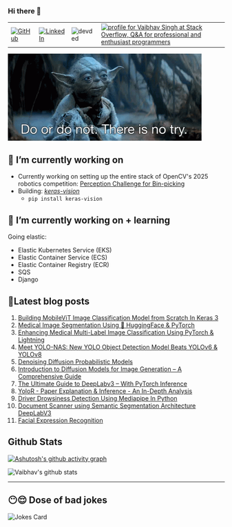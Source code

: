 ### Hi there 👋

<table>
  <tr>
      <td><a href="https://github.com/veb-101"><img src="https://img.shields.io/github/followers/veb-101.svg?label=GitHub&style=social" alt="GitHub"></a></td>
      <td><a href="https://www.linkedin.com/in/vaibhavsingh98"><img src="https://img.shields.io/badge/LinkedIn--_.svg?style=social&logo=linkedin" alt="LinkedIn"></a></td>
<!--       <td><a href="https://twitter.com/wolfcry3_0"><img src="https://img.shields.io/twitter/follow/wolfcry3_0?label=Twitter&style=social" alt="Twitter"></a></td> -->
      <td><img src="https://komarev.com/ghpvc/?username=veb-101" alt="devded" /></td>
      <td><a href="https://stackoverflow.com/users/6805747/vaibhav-singh"><img src="https://stackoverflow.com/users/flair/6805747.png?theme=dark" width="150" height="42" alt="profile for Vaibhav Singh at Stack Overflow, Q&amp;A for professional and enthusiast programmers" title="profile for Vaibhav Singh at Stack Overflow, Q&amp;A for professional and enthusiast programmers"></a></td>
  </tr>
</table>

![Motto](./starwarsday.gif)

## 🔭 I’m currently working on

* Currently working on setting up the entire stack of OpenCV's 2025 robotics competition: <a href="https://bpc.opencv.org" target="_blank">Perception Challenge for Bin-picking</a>
* Building: *[keras-vision](https://github.com/veb-101/keras-vision)*
    * `pip install keras-vision`

## 🌱 I’m currently working on + learning

Going elastic:
* Elastic Kubernetes Service (EKS)
* Elastic Container Service (ECS)
* Elastic Container Registry (ECR)
* SQS
* Django


## 🧾Latest blog posts

1. [Building MobileViT Image Classification Model from Scratch In Keras 3](https://learnopencv.com/mobilevit-keras-3/)
2. [Medical Image Segmentation Using 🤗 HuggingFace & PyTorch](https://learnopencv.com/medical-image-segmentation/)
3. [Enhancing Medical Multi-Label Image Classification Using PyTorch & Lightning](https://learnopencv.com/medical-multi-label/)
4. [Meet YOLO-NAS: New YOLO Object Detection Model Beats YOLOv6 & YOLOv8](https://learnopencv.com/yolo-nas/)
5. [Denoising Diffusion Probabilistic Models](https://learnopencv.com/denoising-diffusion-probabilistic-models/)
6. [Introduction to Diffusion Models for Image Generation – A Comprehensive Guide](https://learnopencv.com/image-generation-using-diffusion-models/)
7. [The Ultimate Guide to DeepLabv3 – With PyTorch Inference](https://learnopencv.com/deeplabv3-ultimate-guide/)
8. [YoloR - Paper Explanation & Inference - An In-Depth Analysis](https://learnopencv.com/yolor-paper-explanation-inference-an-in-depth-analysis/)
9. [Driver Drowsiness Detection Using Mediapipe In Python](https://github.com/veb-101/Drowsiness-Detection-Using-Mediapipe-Streamlit)
10. [Document Scanner using Semantic Segmentation Architecture DeepLabV3](https://github.com/veb-101/Document-Segmentation-using-Pytorch-DeepLabV3)
11. [Facial Expression Recognition](https://veb-101.github.io/Facial-Expression-Recognition/)

## Github Stats

[![Ashutosh's github activity graph](https://github-readme-activity-graph.vercel.app/graph?username=veb-101&theme=merko)](https://github.com/veb-101/github-readme-activity-graph)

<img src="https://github-readme-stats.vercel.app/api?username=veb-101&count_private=true&show_icons=true&theme=light" alt="Vaibhav's github stats"/>

---

## 😶😌 Dose of bad jokes

![Jokes Card](https://readme-jokes.vercel.app/api)

<!--
**veb-101/veb-101** is a ✨ _special_ ✨ repository because its `README.md` (this file) appears on your GitHub profile.

Here are some ideas to get you started:

- 🔭 I’m currently working on ...
- 🌱 I’m currently learning ...
- 👯 I’m looking to collaborate on ...
- 🤔 I’m looking for help with ...
- 💬 Ask me about ...
- 📫 How to reach me: ...
- 😄 Pronouns: ...
- ⚡ Fun fact: ...
-->
